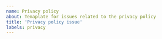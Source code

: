 ```yaml
---
name: Privacy policy
about: Temaplate for issues related to the privacy policy
title: 'Privacy policy issue'
labels: privacy
---
```

